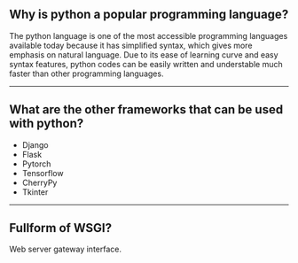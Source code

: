 ## Why is python a popular programming language?
The python language is one of the most accessible programming languages available today because it has simplified syntax, which gives more emphasis on natural language. Due to its ease of learning curve and easy syntax features, python codes can be easily written and understable much faster than other programming languages.

---

## What are the other frameworks that can be used with python?
- Django
- Flask
- Pytorch
- Tensorflow
- CherryPy
- Tkinter

---

## Fullform of WSGI?
Web server gateway interface.